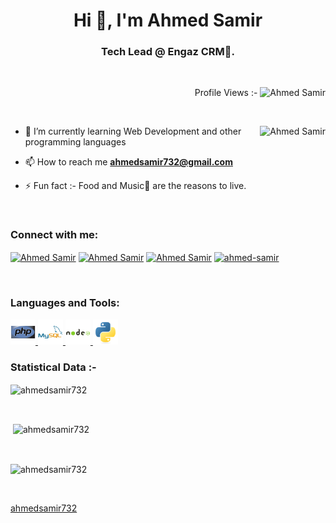 <h1 align="center">Hi 👋, I'm Ahmed Samir</h1>
<h3 align="center">Tech Lead @ Engaz CRM🌟.</h3>

<br>

<p align="right"> Profile Views :- <img src="https://komarev.com/ghpvc/?username=ahmedsamir732&label=Profile%20views&color=0e75b6&style=flat"
    alt="Ahmed Samir" /> 
  </p>

<br>

<p><img align="right" src="https://github.com/Adam-pw/Adam-pw/blob/main/animation_500_kxa883sd.gif" alt="Ahmed Samir" /></p>


- 🌱 I’m currently learning Web Development and other programming languages

- 📫 How to reach me **ahmedsamir732@gmail.com**

- ⚡ Fun fact :- Food and Music🎵 are the reasons to live.

<br>

<h3 align="left">Connect with me:</h3>
<p align="left">
    <a href="https://www.linkedin.com/in/ahmedsamir732/" target="blank"><img align="center"
        src="https://raw.githubusercontent.com/rahuldkjain/github-profile-readme-generator/master/src/images/icons/Social/linked-in-alt.svg"
        alt="Ahmed Samir" height="30" width="40" /></a>
    <a href="https://fb.com/ahmedsamir732" target="blank"><img align="center"
        src="https://raw.githubusercontent.com/rahuldkjain/github-profile-readme-generator/master/src/images/icons/Social/facebook.svg"
        alt="Ahmed Samir" height="30" width="40" /></a>
    <a href="https://www.hackerrank.com/ahmedsamir732" target="blank"><img align="center"
        src="https://raw.githubusercontent.com/rahuldkjain/github-profile-readme-generator/master/src/images/icons/Social/hackerrank.svg"
        alt="Ahmed Samir" height="30" width="40" /></a>
    <a href="https://stackoverflow.com/users/5756770/ahmed-samir" target="blank"><img align="center"
        src="https://raw.githubusercontent.com/rahuldkjain/github-profile-readme-generator/master/src/images/icons/Social/stack-overflow.svg"
        alt="ahmed-samir" height="30" width="40" /></a>
</p>
<br>

<h3 align="left">Languages and Tools:</h3>
<p align="left"> 
    <a href="https://www.php.net/" target="_blank" rel="noreferrer"> 
        <img src="https://raw.githubusercontent.com/devicons/devicon/master/icons/php/php-original.svg" alt="php" width="40" height="40" /> 
    </a>  
    <a href="https://www.mysql.com/" target="_blank" rel="noreferrer">
        <img src="https://raw.githubusercontent.com/devicons/devicon/master/icons/mysql/mysql-original-wordmark.svg"
      alt="mysql" width="40" height="40" /> 
    </a> 
    <a href="https://nodejs.org" target="_blank" rel="noreferrer"> 
        <img src="https://raw.githubusercontent.com/devicons/devicon/master/icons/nodejs/nodejs-original-wordmark.svg"
      alt="nodejs" width="40" height="40" /> 
    </a>
    <a href="https://www.python.org" target="_blank" rel="noreferrer"> 
        <img src="https://raw.githubusercontent.com/devicons/devicon/master/icons/python/python-original.svg" alt="python"
      width="40" height="40" /> 
    </a> 
<br>

<h3>Statistical Data :-</h3>
<p>
    <img align="center" src="https://github-readme-stats.vercel.app/api/top-langs?username=ahmedsamir732&show_icons=true&locale=en&bg_color=0d1117&text_color=ffffff&layout=compact" alt="ahmedsamir732" bg_color=#808080/></p>
<br>

<p>&nbsp;<img align="center" src="https://github-readme-stats.vercel.app/api?username=ahmedsamir732&show_icons=true&locale=en&bg_color=0d1117&text_color=ffffff&repo=convoychat"
    alt="ahmedsamir732" /></p>

<br>

<p><img align="center" src="https://github-readme-streak-stats.herokuapp.com/?user=ahmedsamir732&theme=dark&background=0d1117&date_format=M%20j%5B%2C%20Y%5D" alt="ahmedsamir732" /></p>
      
<p align="left"> <a href="https://twitter.com/" target="blank"><img
      src="https://img.shields.io/twitter/follow/?logo=twitter&style=for-the-badge" alt="" /></a> </p>

[ahmedsamir732](https://github.com/ahmedsamir732)

<!--
**ahmedsamir732/ahmedsamir732** is a ✨ _special_ ✨ repository because its `README.md` (this file) appears on your GitHub profile.

Here are some ideas to get you started:

- 🔭 I’m currently working on ...
- 🌱 I’m currently learning ...
- 👯 I’m looking to collaborate on ...
- 🤔 I’m looking for help with ...
- 💬 Ask me about ...
- 📫 How to reach me: ...
- 😄 Pronouns: ...
- ⚡ Fun fact: ...
-->
